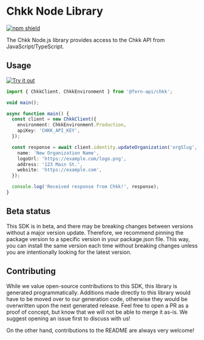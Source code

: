 # Chkk Node Library

[![npm shield](https://img.shields.io/npm/v/@fern-api/chkk)](https://www.npmjs.com/package/@fern-api/chkk)

The Chkk Node.js library provides access to the Chkk API from JavaScript/TypeScript.

## Usage

[![Try it out](https://developer.stackblitz.com/img/open_in_stackblitz.svg)](https://stackblitz.com/edit/typescript-example-using-sdk-built-with-fern-hmh6ob?file=app.ts)

```typescript
import { ChkkClient, ChkkEnvironment } from '@fern-api/chkk';

void main();

async function main() {
  const client = new ChkkClient({
    environment: ChkkEnvironment.Production,
    apiKey: 'CHKK_API_KEY',
  });

  const response = await client.identity.updateOrganization('orgSlug', {
    name: 'New Organization Name',
    logoUrl: 'https://example.com/logo.png',
    address: '123 Main St.',
    website: 'https://example.com',
  });

  console.log('Received response from Chkk!', response);
}

```

## Beta status

This SDK is in beta, and there may be breaking changes between versions without a major version update. Therefore, we recommend pinning the package version to a specific version in your package.json file. This way, you can install the same version each time without breaking changes unless you are intentionally looking for the latest version.

## Contributing

While we value open-source contributions to this SDK, this library is generated programmatically. Additions made directly to this library would have to be moved over to our generation code, otherwise they would be overwritten upon the next generated release. Feel free to open a PR as a proof of concept, but know that we will not be able to merge it as-is. We suggest opening an issue first to discuss with us!

On the other hand, contributions to the README are always very welcome!
